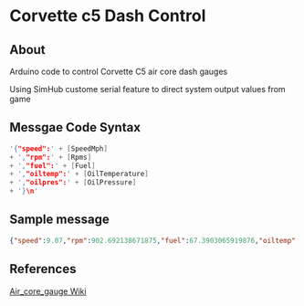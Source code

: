 # Corvette c5 Dash Control

## About

Arduino code to control Corvette C5 air core dash gauges

Using SimHub custome serial feature to direct system output values from game

## Messgae Code Syntax

```C
'{"speed":' + [SpeedMph] 
+ ',"rpm":' + [Rpms]
+ ',"fuel":' + [Fuel] 
+ ',"oiltemp":' + [OilTemperature] 
+ ',"oilpres":' + [OilPressure]
+ '}\n'
```

## Sample message

```json
{"speed":9.07,"rpm":902.692138671875,"fuel":67.3903065919876,"oiltemp":81.22,"oilpres":7.39}
```

## References

[Air_core_gauge Wiki](https://en.wikipedia.org/wiki/Air_core_gauge)
